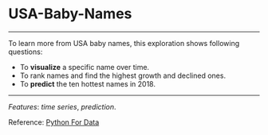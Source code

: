 <h1>USA-Baby-Names</h1>

<hr>

To learn more from USA baby names, this exploration shows following questions:
- To **visualize** a specific name over time.
- To rank names and find the highest growth and declined ones.
- To **predict** the ten hottest names in 2018.

<hr>

*Features*: *time series*, *prediction*.

Reference: [Python For Data](https://www.oreilly.com/library/view/python-for-data/9781491957653/)
